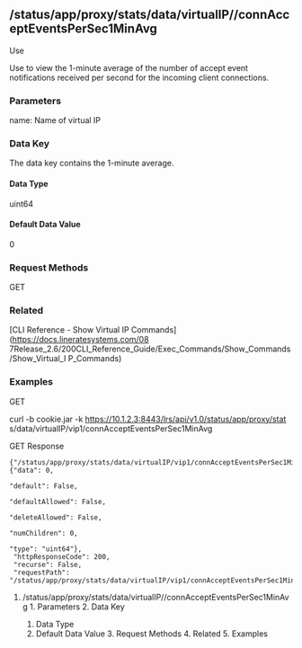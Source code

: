 ## /status/app/proxy/stats/data/virtualIP/<name>/connAcceptEventsPerSec1MinAvg

Use

Use to view the 1-minute average of the number of accept event notifications
received per second for the incoming client connections.

### Parameters

name: Name of virtual IP

### Data Key

The data key contains the 1-minute average.

#### Data Type

uint64

#### Default Data Value

0

### Request Methods

GET

### Related

[CLI Reference - Show Virtual IP Commands](https://docs.lineratesystems.com/08
7Release_2.6/200CLI_Reference_Guide/Exec_Commands/Show_Commands/Show_Virtual_I
P_Commands)

### Examples

GET

curl -b cookie.jar -k https://10.1.2.3:8443/lrs/api/v1.0/status/app/proxy/stat
s/data/virtualIP/vip1/connAcceptEventsPerSec1MinAvg

GET Response

    
    
    {"/status/app/proxy/stats/data/virtualIP/vip1/connAcceptEventsPerSec1MinAvg": {"data": 0,
                                                                                      "default": False,
                                                                                      "defaultAllowed": False,
                                                                                      "deleteAllowed": False,
                                                                                      "numChildren": 0,
                                                                                      "type": "uint64"},
     "httpResponseCode": 200,
     "recurse": False,
     "requestPath": "/status/app/proxy/stats/data/virtualIP/vip1/connAcceptEventsPerSec1MinAvg"}
    

  1. /status/app/proxy/stats/data/virtualIP/<name>/connAcceptEventsPerSec1MinAvg
    1. Parameters
    2. Data Key
      1. Data Type
      2. Default Data Value
    3. Request Methods
    4. Related
    5. Examples

